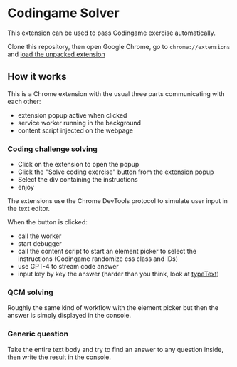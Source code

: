 # Codingame Solver

This extension can be used to pass Codingame exercise automatically.

Clone this repository, then open Google Chrome, go to `chrome://extensions` and [load the unpacked extension](https://developer.chrome.com/docs/extensions/mv3/getstarted/development-basics/)

## How it works

This is a Chrome extension with the usual three parts communicating with each other:

- extension popup active when clicked
- service worker running in the background
- content script injected on the webpage

### Coding challenge solving

- Click on the extension to open the popup
- Click the "Solve coding exercise" button from the extension popup
- Select the div containing the instructions
- enjoy

The extensions use the Chrome DevTools protocol to simulate user input in the text editor.

When the button is clicked:

- call the worker
- start debugger
- call the content script to start an element picker to select the instructions (Codingame randomize css class and IDs)
- use GPT-4 to stream code answer
- input key by key the answer (harder than you think, look at [typeText](https://github.com/Aschen/codingame-solver/blob/master/service-worker.js#L95))

### QCM solving

Roughly the same kind of workflow with the element picker but then the answer is simply displayed in the console.

### Generic question

Take the entire text body and try to find an answer to any question inside, then write the result in the console.

